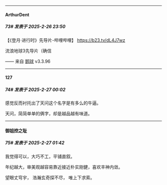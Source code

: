 ﻿
*****

####  ArthurDent  
##### 73#       发表于 2025-2-26 23:50

【《登月·进行时》先导片-哔哩哔哩】 https://b23.tv/dL4J7wz

流浪地球3先导片（确信

—— 来自 [鹅球](https://www.pgyer.com/GcUxKd4w) v3.3.96


*****

####  127  
##### 74#       发表于 2025-2-27 00:02

感觉反而衬托出了天问这个名字是有多么的牛逼。

天问，简简单单的俩字，却是越品越有味道。


*****

####  御姐控之耻  
##### 75#       发表于 2025-2-27 01:42

我觉得可以，大巧不工，平铺直叙。

年纪越大，审美观越容易靠近接近朴实刚健，喜欢丰神内敛。

望眼丈穹宇，
浩瀚玄奇探不尽，
唯上下求索。

